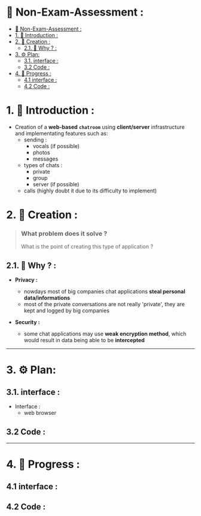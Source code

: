 # 🔰 Non-Exam-Assessment :

- [🔰 Non-Exam-Assessment :](#-non-exam-assessment-)
- [1. 💠 Introduction :](#1--introduction-)
- [2. :hammer: Creation :](#2-hammer-creation-)
  - [2.1. 🤔 Why ? :](#21--why--)
- [3. ⚙️ Plan:](#3-️-plan)
  - [3.1. interface :](#31-interface-)
  - [3.2 Code :](#32-code-)
- [4. 🚧 Progress :](#4--progress-)
  - [4.1 interface :](#41-interface-)
  - [4.2 Code :](#42-code-)


# 1. 💠 Introduction :

* Creation of a **web-based** **`chatroom`** using **client/server** infrastructure and implementating features such as:
    * sending :
        * vocals (if possible)
        * photos
        * messages
    * types of chats :
        * private
        * group
        * server (if possible)
    * calls (highly doubt it due to its difficulty to implement)

# 2. :hammer: Creation :

> ### What problem does it solve ?
> What is the point of creating this type of application ?

## 2.1. 🤔 Why ? :

- **Privacy :**
    - nowdays most of big companies chat applications **steal personal data/informations**
    - most of the private conversations are not really 'private', they are kept and logged by big companies 

- **Security :**
    - some chat applications may use **weak encryption method**, which would result in data being able to be **intercepted**

---

# 3. ⚙️ Plan:

## 3.1. interface :
* Interface :
    - web browser

## 3.2 Code :

---

# 4. 🚧 Progress :

## 4.1 interface :

## 4.2 Code :